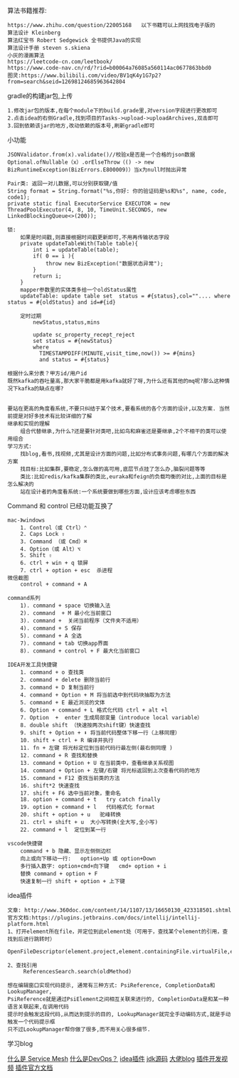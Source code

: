 算法书籍推荐:
    
    https://www.zhihu.com/question/22005168   以下书籍可以上网找找电子版的
    算法设计 Kleinberg
    算法红宝书 Robert Sedgewick 全书提供Java的实现
    算法设计手册 steven s.skiena
    小灰的漫画算法
    https://leetcode-cn.com/leetbook/
    https://www.code-nav.cn/rd/?rid=b00064a76085a560114ac0677863bbd0
    图灵:https://www.bilibili.com/video/BV1qK4y1G7p2?from=search&seid=12698124685963642804
    
gradle的构建jar包,上传

    1.修改jar包的版本,在每个module下的build.grade里,对version字段进行更改即可
    2.点击idea的右侧Gradle,找到项目的Tasks->upload->uploadArchives,双击即可
    3.回到依赖该jar的地方,改动依赖的版本号,刷新gradle即可

小功能

    JSONValidator.from(x).validate()//校验x是否是一个合格的json数据
    Optional.ofNullable（x）.orElseThrow（() -> new BizRuntimeException(BizErrors.E800009)）当x为null时抛出异常
    
    Pair类: 返回一对儿数据,可以分别获取键/值
    String format = String.format("%s,你好: 你的验证码是%s和%s", name, code, code1);
    private static final ExecutorService EXECUTOR = new ThreadPoolExecutor(4, 8, 10, TimeUnit.SECONDS, new LinkedBlockingQueue<>(200));
    
    锁:
        如果是时间戳,则直接根据时间戳更新即可,不用再传输状态字段	
        private updateTableWith(Table table){
            int i = updateTable(table);
            if( 0 == i ){
                throw new BizException("数据状态异常");
            }
            return i;
        }
        mapper参数里的实体类多给一个oldStatus属性	
        updateTable: update table set  status = #{status},col="".... where status = #{oldStatus} and id=#{id}
    	
    	定时过期
        	newStatus,status,mins
        	
        	update sc_property_recept_reject
            set status = #{newStatus}
            where
              TIMESTAMPDIFF(MINUTE,visit_time,now()) >= #{mins}
              and status = #{status}
    	
    根据什么来分表？甲方id/用户id 
    既然kafka的吞吐量高,那大家干脆都是用kafka就好了呀,为什么还有其他的mq呢?那么这种情况下kafka的缺点在哪?


    要站在更高的角度看系统,不要只纠结于某个技术,要看系统的各个方面的设计,以及方案. 当然前提是对好多技术有比较详细的了解
    继承和实现的理解
        组合代替继承,为什么?还是要针对类吧,比如鸟和麻雀还是要继承,2个不相干的类可以使用组合
    学习方式:
        找blog,看书,找视频,尤其是设计方面的问题,比如分布式事务问题,有哪几个方面的解决方案
        找目标:比如集群,要稳定,怎么做的高可用,底层节点挂了怎么办,脑裂问题等等
        类比:比如redis/kafka集群的类比,euraka和feign的负载均衡的对比,上面的目标是怎么解决的
        站在设计者的角度看系统:一个系统要做到哪些方面,设计应该考虑哪些东西

Command 和 control 已经功能互换了

    mac-》windows
        1. Control（或 Ctrl）⌃
        2. Caps Lock ⇪
        3. Command （或 Cmd）⌘
        4. Option（或 Alt）⌥
        5. Shift ⇧
        6. ctrl + win + q 锁屏
        7. ctrl + option + esc  杀进程
    微信截图
        control + command + A
    
    command系列
        1). command + space 切换输入法
        2). command  + M 最小化当前窗口
        3). command +  关闭当前程序（文件夹不适用）
        4). command + S 保存
        5). command + A 全选
        7). command + tab 切换app界面
        8). command + control + F 最大化当前窗口
    
    IDEA开发工具快捷键
        1. command + o 查找类
        2. command + delete 删除当前行
        3. command + D 复制当前行
        4. command + Option + M 将当前选中到代码块抽取为方法
        5. command + E 最近浏览的文体
        6. Option + command + L 格式化代码 ctrl + alt +l
        7. Option  +  enter 生成局部变量（introduce local variable）
        8. double shift （快速按两次shift键）快速查找
        9. shift + Option + ⬇️ 将当前代码整体下移一行（上移同理）
        10. shift + ctrl + R 编译并执行
        11. fn + 左键 将光标定位到当前代码行最左侧(最右侧同理 )
        12. command + R 查找和替换
        13. command + Option + U 在当前类中，查看继承关系视图
        14. command + Option + 左键/右键 将光标返回到上次查看代码的地方
        15. command + F12 查找当前类的方法
        16. shift*2 快速查找
        17. shift + F6 选中当前对象，重命名
        18. option + command + t   try catch finally
        19. option + command + l   代码格式化 format
        20. shift + option + u   驼峰转换
        21. ctrl + shift + u  大小写转换(全大写,全小写)
        22. command + l  定位到某一行
    
    vscode快捷键
        command + b 隐藏、显示左侧侧边栏
        向上或向下移动一行:   option+Up 或 option+Down
        多行插入数字: option+cmd+向下键   cmd+ option + i 
        替换 command + option + F
        快速复制一行 shift + option + 上下键

idea插件
    
    文章: http://www.360doc.com/content/14/1107/13/16650130_423318501.shtml
    官方文档:https://plugins.jetbrains.com/docs/intellij/intellij-platform.html
    1、打开element所在file，并定位到此element处（可用于，查找某个element的引用，查找到后进行跳转时）
         OpenFileDescriptor(element.project,element.containingFile.virtualFile,element.startOffset).navigate(true)
    
    2、查找引用
         ReferencesSearch.search(oldMethod)
    
    想在编辑窗口实现代码提示, 通常有三种方式: PsiReference, CompletionData和LookupManager,
    PsiReference就是通过PsiElement之间相互关联来进行的, CompletionData是和某一种语言关联起来,在调用代码
    提示时会触发这段代码,从而达到提示的目的, LookupManager就完全手动编码方式,就是手动触发一个代码提示框
    只不过LookupManager帮你做了很多,而不用关心很多细节.
    
学习blog

[什么是 Service Mesh](https://zhuanlan.zhihu.com/p/61901608)
[什么是DevOps？](https://www.zhihu.com/question/58702398)
[idea插件](https://cloud.tencent.com/developer/article/1348741)
[jdk源码](https://my.oschina.net/u/2518341/blog/1931088/)
[大佬blog](https://segmentfault.com/u/dajun2733/articles?page=13)
[插件开发视频](https://www.bilibili.com/video/BV1Zi4y1b7fw?from=search&seid=15220875007533018924&spm_id_from=333.337.0.0)
[插件官方文档](https://plugins.jetbrains.com/docs/intellij/plugin-components.html#subscribing-to-events)











